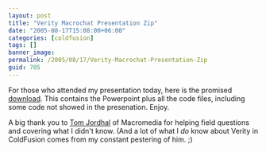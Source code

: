 ```yaml
---
layout: post
title: "Verity Macrochat Presentation Zip"
date: "2005-08-17T15:08:00+06:00"
categories: [coldfusion]
tags: []
banner_image: 
permalink: /2005/08/17/Verity-Macrochat-Presentation-Zip
guid: 705
---
```


For those who attended my presentation today, here is the promised <a href="http://ray.camdenfamily.com/downloads/verity_macro.zip">download</a>. This contains the Powerpoint plus all the code files, including some code not showed in the presenation. Enjoy.

A big thank you to <a href="http://tjordahl.blogspot.com/">Tom Jordhal</a> of Macromedia for helping field questions and covering what I didn't know. (And a lot of what I <i>do</i> know about Verity in ColdFusion comes from my constant pestering of him. ;)